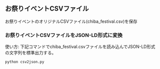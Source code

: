 ## お祭りイベントCSVファイル

お祭りイベントのオリジナルCSVファイル(chiba_festival.csv)を保存

### お祭りイベントCSVファイルをJSON-LD形式に変換

使い方: 下記コマンドでchiba_festival.csvファイルを読み込んでJSON-LD形式の文字列を標準出力する。

```
python csv2json.py
```
